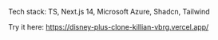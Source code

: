 Tech stack:
TS, Next.js 14, Microsoft Azure, Shadcn, Tailwind

Try it here:
https://disney-plus-clone-killian-vbrg.vercel.app/